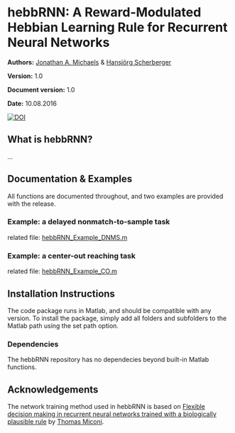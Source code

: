 # hebbRNN: A Reward-Modulated Hebbian Learning Rule for Recurrent Neural Networks

**Authors:** [Jonathan A. Michaels](http://www.jmichaels.me/) & [Hansjörg Scherberger](http://www.dpz.eu/en/unit/neurobiology.html)

**Version:** 1.0

**Document version:** 1.0

**Date:** 10.08.2016

[![DOI](https://zenodo.org/badge/22906/JonathanAMichaels/hebbRNN.svg)](https://zenodo.org/badge/latestdoi/22906/JonathanAMichaels/hebbRNN)
## What is hebbRNN?

...

## Documentation & Examples
All functions are documented throughout, and two examples are provided with the release.

### Example: a delayed nonmatch-to-sample task
related file: [hebbRNN_Example_DNMS.m](https://github.com/JonathanAMichaels/hebbRNN/blob/master/examples/hebbRNN_Example_DNMS.m)

### Example: a center-out reaching task
related file: [hebbRNN_Example_CO.m](https://github.com/JonathanAMichaels/hebbRNN/blob/master/examples/hebbRNN_Example_CO.m)


## Installation Instructions

The code package runs in Matlab, and should be compatible with any version.
To install the package, simply add all folders and subfolders to the Matlab path using the set path option.

### Dependencies

The hebbRNN repository has no dependecies beyond built-in Matlab functions.

## Acknowledgements

The network training method used in hebbRNN is based on [Flexible decision ­making in recurrent neural networks trained with a biologically plausible rule](http://biorxiv.org/content/early/2016/07/26/057729) by [Thomas Miconi](http://scholar.harvard.edu/tmiconi/home).
